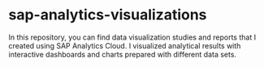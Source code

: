 # sap-analytics-visualizations
In this repository, you can find data visualization studies and reports that I created using SAP Analytics Cloud. I visualized analytical results with interactive dashboards and charts prepared with different data sets.

